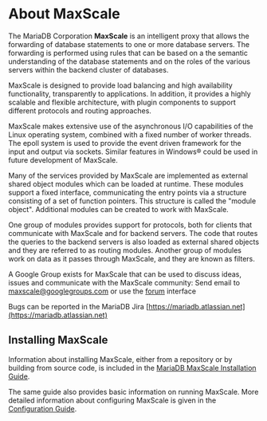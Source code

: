# About MaxScale
The MariaDB Corporation **MaxScale** is an intelligent proxy that allows
the forwarding of database statements to one or more database servers.
The forwarding is performed using rules that can be based on a the semantic
understanding of the database statements and on the roles of the various
servers within the backend cluster of databases.

MaxScale is designed to provide load balancing and high availability
functionality, transparently to applications. In addition, it provides
a highly scalable and flexible architecture, with plugin components to
support different protocols and routing approaches.

MaxScale makes extensive use of the asynchronous I/O capabilities of the
Linux operating system, combined with a fixed number of worker threads.
The epoll system is used to provide the event driven framework for the
input and output via sockets. Similar features in Windows&reg; could
be used in future development of MaxScale.

Many of the services provided by MaxScale are implemented as external
shared object modules which can be loaded at runtime. These modules
support a fixed interface, communicating the entry points via a structure
consisting of a set of function pointers. This structure is called the
"module object". Additional modules can be created to work with MaxScale.

One group of modules provides support for protocols, both for clients
that communicate with MaxScale and for backend servers. The code that
routes the queries to the backend servers is also loaded as external
shared objects and they are referred to as routing modules. Another
group of modules work on data as it passes through MaxScale, and they
are known as filters.

A Google Group exists for MaxScale that can be used to discuss ideas,
issues and communicate with the MaxScale community:
Send email to [maxscale@googlegroups.com](mailto:maxscale@googlegroups.com)
	or use the [forum](http://groups.google.com/forum/#!forum/maxscale) interface

Bugs can be reported in the MariaDB Jira
	[https://mariadb.atlassian.net](https://mariadb.atlassian.net)

## Installing MaxScale
Information about installing MaxScale, either from a repository or by
building from source code, is included in the
[MariaDB MaxScale Installation Guide](../Getting-Started/MariaDB-MaxScale-Installation-Guide.md).

The same guide also provides basic information on running MaxScale.
More detailed information about configuring MaxScale is given in the
[Configuration Guide](../Getting-Started/Configuration-Guide.md).
